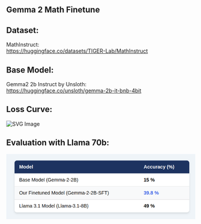 ## Gemma 2 Math Finetune

## Dataset:

MathInstruct:\
https://huggingface.co/datasets/TIGER-Lab/MathInstruct

## Base Model:

Gemma2 2b Instruct by Unsloth:\
https://huggingface.co/unsloth/gemma-2b-it-bnb-4bit

## Loss Curve:

![SVG Image](results/training_loss.svg)

## Evaluation with Llama 70b:

![PNG Image](results/comparison.png)